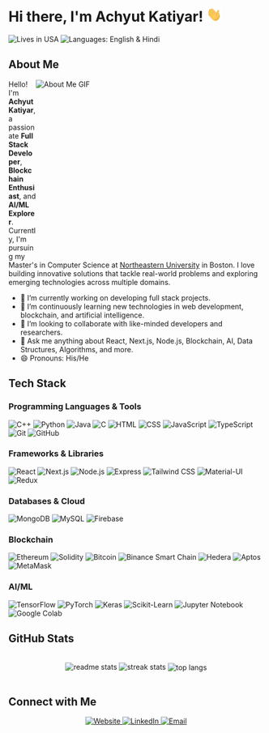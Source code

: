 # Hi there, I'm Achyut Katiyar! <img src="https://raw.githubusercontent.com/moit-bytes/Profile/main/Hi.gif" width="30px">

<p>
  <img src="https://img.shields.io/badge/Lives-USA-blue" alt="Lives in USA" />
  <img src="https://img.shields.io/badge/Languages-English%20%26%20Hindi-brightgreen" alt="Languages: English & Hindi" />
</p>

## About Me

<img align="right" alt="About Me GIF" src="https://media.giphy.com/media/836HiJc7pgzy8iNXCn/giphy.gif" width="450" height="350" />

Hello! I'm **Achyut Katiyar**, a passionate **Full Stack Developer**, **Blockchain Enthusiast**, and **AI/ML Explorer**. Currently, I'm pursuing my Master's in Computer Science at [Northeastern University](https://www.northeastern.edu/) in Boston. I love building innovative solutions that tackle real-world problems and exploring emerging technologies across multiple domains.

- 🔭 I’m currently working on developing full stack projects.  
- 🌱 I’m continuously learning new technologies in web development, blockchain, and artificial intelligence.  
- 👯 I’m looking to collaborate with like-minded developers and researchers.  
- 💬 Ask me anything about React, Next.js, Node.js, Blockchain, AI, Data Structures, Algorithms, and more.  
- 😄 Pronouns: His/He

## Tech Stack

### Programming Languages & Tools
![C++](https://img.shields.io/badge/-C++-05122A?style=flat&logo=C%2B%2B&logoColor=00599C)
![Python](https://img.shields.io/badge/-Python-05122A?style=flat&logo=python)
![Java](https://img.shields.io/badge/-Java-05122A?style=flat&logo=Java&logoColor=FFA518)
![C](https://img.shields.io/badge/-C-05122A?style=flat&logo=C&logoColor=A8B9CC)
![HTML](https://img.shields.io/badge/-HTML-05122A?style=flat&logo=HTML5)
![CSS](https://img.shields.io/badge/-CSS-05122A?style=flat&logo=CSS3&logoColor=1572B6)
![JavaScript](https://img.shields.io/badge/-JavaScript-05122A?style=flat&logo=javascript&logoColor=F7DF1E)
![TypeScript](https://img.shields.io/badge/-TypeScript-05122A?style=flat&logo=typescript&logoColor=3178C6)
![Git](https://img.shields.io/badge/-Git-05122A?style=flat&logo=git)
![GitHub](https://img.shields.io/badge/-GitHub-05122A?style=flat&logo=github)

### Frameworks & Libraries
![React](https://img.shields.io/badge/-React-05122A?style=flat&logo=react&logoColor=61DAFB)
![Next.js](https://img.shields.io/badge/-Next.js-05122A?style=flat&logo=next.js&logoColor=000000)
![Node.js](https://img.shields.io/badge/-Node.js-05122A?style=flat&logo=node.js&logoColor=339933)
![Express](https://img.shields.io/badge/-Express.js-05122A?style=flat&logo=express&logoColor=black)
![Tailwind CSS](https://img.shields.io/badge/-Tailwind%20CSS-05122A?style=flat&logo=tailwind-css&logoColor=06B6D4)
![Material-UI](https://img.shields.io/badge/-Material%20UI-05122A?style=flat&logo=mui&logoColor=0081CB)
![Redux](https://img.shields.io/badge/-Redux-05122A?style=flat&logo=redux&logoColor=764ABC)

### Databases & Cloud
![MongoDB](https://img.shields.io/badge/-MongoDB-05122A?style=flat&logo=mongodb&logoColor=47A248)
![MySQL](https://img.shields.io/badge/-MySQL-05122A?style=flat&logo=mysql&logoColor=4479A1)
![Firebase](https://img.shields.io/badge/-Firebase-05122A?style=flat&logo=firebase&logoColor=FFCA28)

### Blockchain
![Ethereum](https://img.shields.io/badge/-Ethereum-05122A?style=flat&logo=ethereum&logoColor=3C3C3D)
![Solidity](https://img.shields.io/badge/-Solidity-05122A?style=flat&logo=solidity&logoColor=363636)
![Bitcoin](https://img.shields.io/badge/-Bitcoin-05122A?style=flat&logo=bitcoin&logoColor=F7931A)
![Binance Smart Chain](https://img.shields.io/badge/-BSC-05122A?style=flat&logo=binance&logoColor=F0B90B)
![Hedera](https://img.shields.io/badge/-Hedera-05122A?style=flat&logo=hedera-hashgraph&logoColor=white)
![Aptos](https://img.shields.io/badge/-Aptos-05122A?style=flat&logo=aptos&logoColor=white)
![MetaMask](https://img.shields.io/badge/-MetaMask-05122A?style=flat&logo=metamask&logoColor=F6851B)

### AI/ML
![TensorFlow](https://img.shields.io/badge/-TensorFlow-05122A?style=flat&logo=tensorflow&logoColor=FF6F00)
![PyTorch](https://img.shields.io/badge/-PyTorch-05122A?style=flat&logo=pytorch&logoColor=EE4C2C)
![Keras](https://img.shields.io/badge/-Keras-05122A?style=flat&logo=keras&logoColor=D00000)
![Scikit-Learn](https://img.shields.io/badge/-Scikit--Learn-05122A?style=flat&logo=scikitlearn&logoColor=F7931A)
![Jupyter Notebook](https://img.shields.io/badge/-Jupyter%20Notebook-05122A?style=flat&logo=jupyter&logoColor=F37626)
![Google Colab](https://img.shields.io/badge/-Google%20Colab-05122A?style=flat&logo=google-colab&logoColor=F9AB00)

## GitHub Stats

<br>
<div align=center>
  <img width=390 src="https://github-readme-stats.vercel.app/api?username=Achyut21&show_icons=true&theme=react&rank_icon=github&border_radius=10" alt="readme stats" />
  <img width=390 src="https://streak-stats.demolab.com/?user=Achyut21&count_private=true&theme=react&border_radius=10" alt="streak stats"/>
  <img width=325 align="center" src="https://github-readme-stats.vercel.app/api/top-langs/?username=Achyut21&hide=HTML&langs_count=6&layout=compact&theme=react&border_radius=10&size_weight=0.5&count_weight=0.5&exclude_repo=github-readme-stats" alt="top langs" />
</div>

  <br/>

## Connect with Me

<p align="center">
  <!-- Website -->
  <a target="_blank" href="https://achyutkatiyar.com">
    <img src="https://img.shields.io/badge/🌐%20AchyutKatiyar.me-lavender?style=for-the-badge" alt="Website" />
  </a>
  <!-- LinkedIn -->
  <a target="_blank" href="https://www.linkedin.com/in/achyutkatiyar2103/">
    <img src="https://img.shields.io/badge/🔗%20LinkedIn-0077B5?style=for-the-badge&logo=linkedin&logoColor=white" alt="LinkedIn" />
  </a>
  <!-- Email -->
  <a target="_blank" href="mailto:achyutkatiyar21@gmail.com">
    <img src="https://img.shields.io/badge/📧%20Email-D14836?style=for-the-badge&logo=Gmail&logoColor=white" alt="Email" />
  </a>
</p>

